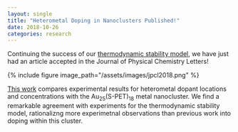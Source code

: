 ```yaml
---
layout: single
title: "Heterometal Doping in Nanoclusters Published!"
date: 2018-10-26
categories: research
---
```

Continuing the success of our [thermodynamic stability model](https://www.nature.com/articles/ncomms15988), we have just had an article accepted in the Journal of Physical Chemistry Letters!

{% include figure image_path="/assets/images/jpcl2018.png" %}

[This work](https://pubs.acs.org/doi/abs/10.1021/acs.jpclett.8b02679) compares experimental results for heterometal dopant locations and concentrations with the Au<sub>25</sub>(S-PET)<sub>18</sub> metal nanocluster. We find a remarkable agreement with experiments for the thermodynamic stability model, rationalizng more experimetnal observations than previous work into doping within this cluster.
